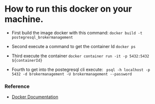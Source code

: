 # How to run this docker on your machine.

- First build the image docker with this command: `docker build -t  postegresql_brokermanagement`

- Second execute a command to get the container Id `docker ps` 

- Third execute the container `docker container run -it -p 5432:5432  ${containerId}`

- Fourth to get into the postegresql cli execute: ` psql -h localhost -p 5432 -d brokermanagement -U brokermanagement --password`

### Reference

- [Docker Documentation](https://docs.docker.com/engine/examples/postgresql_service/#connecting-from-your-host-system)
